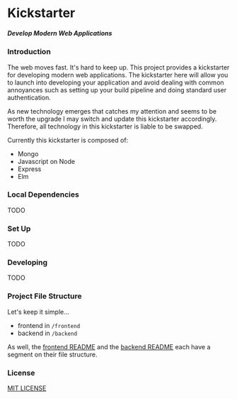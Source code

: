 # Kickstarter
##### Develop Modern Web Applications

### Introduction

The web moves fast. It's hard to keep up. This project provides a kickstarter for
developing modern web applications. The kickstarter here will allow you to launch
into developing your application and avoid dealing with common annoyances such as
setting up your build pipeline and doing standard user authentication.

As new technology emerges that catches my attention and seems to be worth the upgrade
I may switch and update this kickstarter accordingly. Therefore, all technology
in this kickstarter is liable to be swapped.

Currently this kickstarter is composed of:
  - Mongo
  - Javascript on Node
  - Express
  - Elm

### Local Dependencies

TODO

### Set Up

TODO

### Developing

TODO

### Project File Structure

Let's keep it simple...
  - frontend in `/frontend`
  - backend in `/backend`

As well, the [frontend README](/frontend/README.md) and the
[backend README](/backend/README.md) each have a segment on their file
structure.

### License

[MIT LICENSE](/LICENSE)
